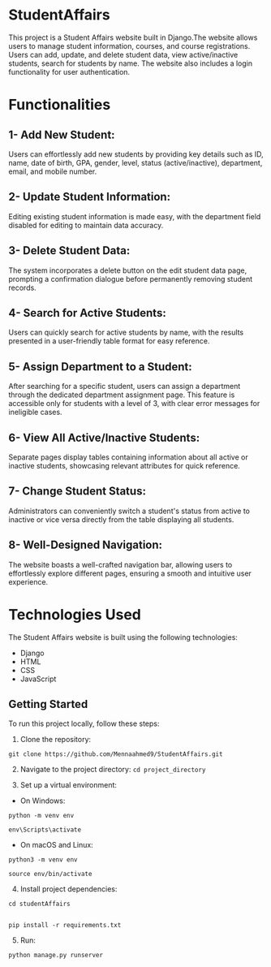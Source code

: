 # StudentAffairs
This project is a Student Affairs website  built in Django.The website allows users to manage student information, courses, and course registrations. Users can add, update, and delete student data, view active/inactive students, search for students by name. The website also includes a login functionality for user authentication.

# Functionalities
## 1- Add New Student:
Users can effortlessly add new students by providing key details such as ID, name, date of birth, GPA, gender, level, status (active/inactive), department, email, and mobile number.
## 2- Update Student Information:
Editing existing student information is made easy, with the department field disabled for editing to maintain data accuracy.
## 3- Delete Student Data:
The system incorporates a delete button on the edit student data page, prompting a confirmation dialogue before permanently removing student records.
## 4- Search for Active Students:
Users can quickly search for active students by name, with the results presented in a user-friendly table format for easy reference.
## 5- Assign Department to a Student:
After searching for a specific student, users can assign a department through the dedicated department assignment page. This feature is accessible only for students with a level of 3, with clear error messages for ineligible cases.
## 6- View All Active/Inactive Students:
Separate pages display tables containing information about all active or inactive students, showcasing relevant attributes for quick reference.
## 7- Change Student Status:
Administrators can conveniently switch a student's status from active to inactive or vice versa directly from the table displaying all students.
## 8- Well-Designed Navigation: 
The website boasts a well-crafted navigation bar, allowing users to effortlessly explore different pages, ensuring a smooth and intuitive user experience.

# Technologies Used
The Student Affairs website is built using the following technologies:
* Django
* HTML
* CSS
* JavaScript

## Getting Started

To run this project locally, follow these steps:

1. Clone the repository:
```
git clone https://github.com/Mennaahmed9/StudentAffairs.git
```

2. Navigate to the project directory: 
```cd project_directory```

3. Set up a virtual environment: 

- On Windows:
```
python -m venv env
```
```
env\Scripts\activate
```
  
- On macOS and Linux:

```
python3 -m venv env
```
```
source env/bin/activate
```
  
4. Install project dependencies:
```
cd studentAffairs
```
```

pip install -r requirements.txt
```

5. Run: 
```
python manage.py runserver
```
  
  

